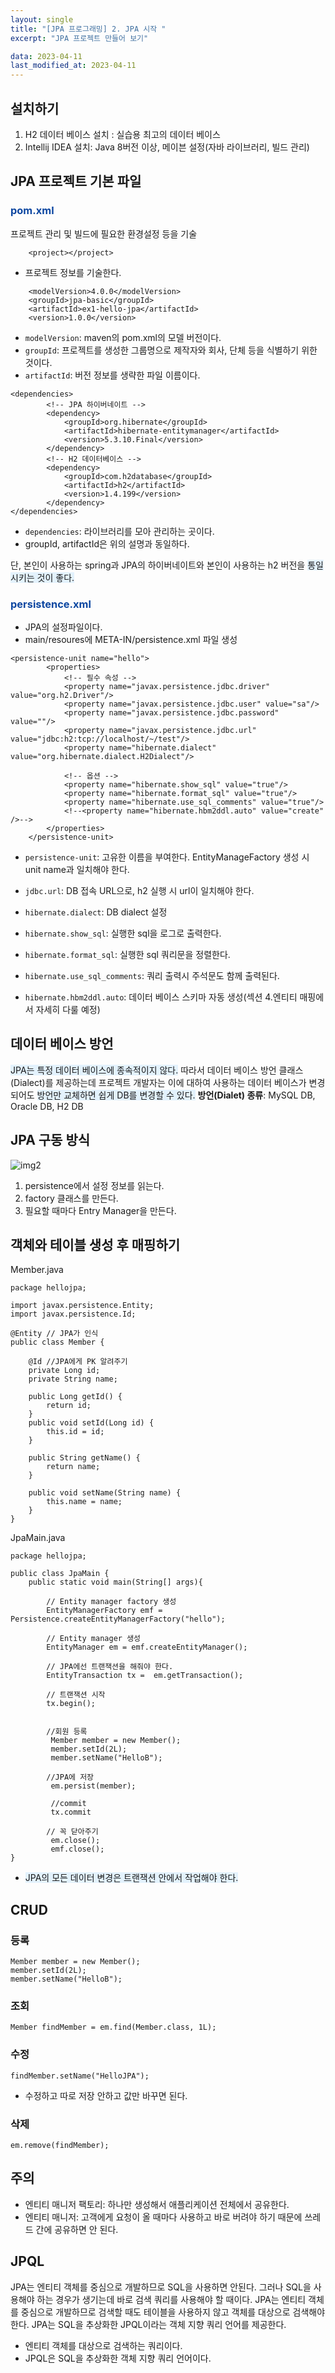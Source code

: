 ```yaml
---
layout: single
title: "[JPA 프로그래밍] 2. JPA 시작 "
excerpt: "JPA 프로젝트 만들어 보기"

data: 2023-04-11
last_modified_at: 2023-04-11
---
```


## 설치하기

1. H2 데이터 베이스 설치 : 실습용 최고의 데이터 베이스
2. Intellij IDEA 설치: Java 8버전 이상, 메이븐 설정(자바 라이브러리, 빌드 관리)

## JPA 프로젝트 기본 파일

### <span style="color:#0D47A1">pom.xml</span>

프로젝트 관리 및 빌드에 필요한 환경설정 등을 기술

```
    <project></project>
```

- 프로젝트 정보를 기술한다.

```
    <modelVersion>4.0.0</modelVersion>
    <groupId>jpa-basic</groupId>
    <artifactId>ex1-hello-jpa</artifactId>
    <version>1.0.0</version>
```

- `modelVersion`: maven의 pom.xml의 모델 버전이다.
- `groupId`: 프로젝트를 생성한 그룹명으로 제작자와 회사, 단체 등을 식별하기 위한 것이다.
- `artifactId`: 버전 정보를 생략한 파일 이름이다.

```
<dependencies>
        <!-- JPA 하이버네이트 -->
        <dependency>
            <groupId>org.hibernate</groupId>
            <artifactId>hibernate-entitymanager</artifactId>
            <version>5.3.10.Final</version>
        </dependency>
        <!-- H2 데이터베이스 -->
        <dependency>
            <groupId>com.h2database</groupId>
            <artifactId>h2</artifactId>
            <version>1.4.199</version>
        </dependency>
</dependencies>
```

- `dependencies`: 라이브러리를 모아 관리하는 곳이다.
- groupId, artifactId은 위의 설명과 동일하다.

단, 본인이 사용하는 spring과 JPA의 하이버네이트와 본인이 사용하는 h2 버전을 <span style="background-color:#E3F2FD">통일 시키는 것이 좋다.</span>

### <span style="color:#0D47A1">persistence.xml</span>

- JPA의 설정파일이다.
- main/resoures에 META-IN/persistence.xml 파일 생성

```
<persistence-unit name="hello">
        <properties>
            <!-- 필수 속성 -->
            <property name="javax.persistence.jdbc.driver" value="org.h2.Driver"/>
            <property name="javax.persistence.jdbc.user" value="sa"/>
            <property name="javax.persistence.jdbc.password" value=""/>
            <property name="javax.persistence.jdbc.url" value="jdbc:h2:tcp://localhost/~/test"/>
            <property name="hibernate.dialect" value="org.hibernate.dialect.H2Dialect"/>

            <!-- 옵션 -->
            <property name="hibernate.show_sql" value="true"/>
            <property name="hibernate.format_sql" value="true"/>
            <property name="hibernate.use_sql_comments" value="true"/>
            <!--<property name="hibernate.hbm2ddl.auto" value="create" />-->
        </properties>
    </persistence-unit>
```

- `persistence-unit`: 고유한 이름을 부여한다. EntityManageFactory 생성 시 unit name과 일치해야 한다.
- `jdbc.url`: DB 접속 URL으로, h2 실행 시 url이 일치해야 한다.
- `hibernate.dialect`: DB dialect 설정

- `hibernate.show_sql`: 실행한 sql을 로그로 출력한다.
- `hibernate.format_sql`: 실행한 sql 쿼리문을 정렬한다.
- `hibernate.use_sql_comments`: 쿼리 출력시 주석문도 함께 출력된다.
- `hibernate.hbm2ddl.auto`: 데이터 베이스 스키마 자동 생성(섹션 4.엔티티 매핑에서 자세히 다룰 예정)

## 데이터 베이스 방언

<span style="background-color:#E3F2FD">JPA는 특정 데이터 베이스에 종속적이지 않다.</span>
따라서 데이터 베이스 방언 클래스(Dialect)를 제공하는데 프로젝트 개발자는 이에 대하여 사용하는 데이터 베이스가 변경되어도 <span style="background-color:#E3F2FD">방언만 교체하면 쉽게 DB를 변경할 수 있다.</span>
**방언(Dialet) 종류**: MySQL DB, Oracle DB, H2 DB

## JPA 구동 방식

![img2](../img/img2.png)

1. persistence에서 설정 정보를 읽는다.
2. factory 클래스를 만든다.
3. 필요할 때마다 Entry Manager을 만든다.

## 객체와 테이블 생성 후 매핑하기

Member.java

```
package hellojpa;

import javax.persistence.Entity;
import javax.persistence.Id;

@Entity // JPA가 인식
public class Member {

    @Id //JPA에게 PK 알려주기
    private Long id;
    private String name;

    public Long getId() {
        return id;
    }
    public void setId(Long id) {
        this.id = id;
    }

    public String getName() {
        return name;
    }

    public void setName(String name) {
        this.name = name;
    }
}
```

JpaMain.java

```
package hellojpa;

public class JpaMain {
    public static void main(String[] args){

        // Entity manager factory 생성
        EntityManagerFactory emf = Persistence.createEntityManagerFactory("hello");

        // Entity manager 생성
        EntityManager em = emf.createEntityManager();

        // JPA에선 트랜잭션을 해줘야 한다.
        EntityTransaction tx =  em.getTransaction();

        // 트랜잭션 시작
        tx.begin();


        //회원 등록
         Member member = new Member();
         member.setId(2L);
         member.setName("HelloB");

        //JPA에 저장
         em.persist(member);

         //commit
         tx.commit

        // 꼭 닫아주기
         em.close();
         emf.close();
}

```

- <span style="background-color:#E3F2FD">JPA의 모든 데이터 변경은 트랜잭션 안에서 작업해야 한다.</span>

## CRUD

### 등록

```
Member member = new Member();
member.setId(2L);
member.setName("HelloB");

```

### 조회

```
Member findMember = em.find(Member.class, 1L);
```

### 수정

```
findMember.setName("HelloJPA");
```

- 수정하고 따로 저장 안하고 값만 바꾸면 된다.

### 삭제

```
em.remove(findMember);
```

## 주의

- 엔티티 매니저 팩토리: 하나만 생성해서 애플리케이션 전체에서 공유한다.
- 엔티티 매니저: 고객에게 요청이 올 때마다 사용하고 바로 버려야 하기 때문에 쓰레드 간에 공유하면 안 된다.

## JPQL

JPA는 엔티티 객체를 중심으로 개발하므로 SQL을 사용하면 안된다.
그러나 SQL을 사용해야 하는 경우가 생기는데 바로 검색 쿼리를 사용해야 할 때이다.
JPA는 엔티티 객체를 중심으로 개발하므로 검색할 때도 테이블을 사용하지 않고 객체를 대상으로 검색해야 한다.
JPA는 SQL을 추상화한 JPQL이라는 객체 지향 쿼리 언어를 제공한다.

- 엔티티 객체를 대상으로 검색하는 쿼리이다.
- JPQL은 SQL을 추상화한 객체 지향 쿼리 언어이다.
